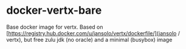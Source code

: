 # docker-vertx-bare

Base docker image for vertx. Based on [https://registry.hub.docker.com/u/jansolo/vertx/dockerfile/](jansolo / vertx), but free zulu jdk (no oracle) and a minimal (busybox) image
